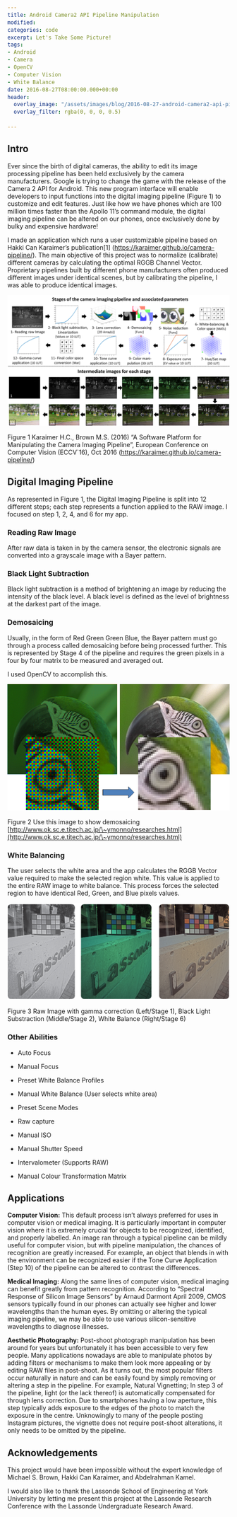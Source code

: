 ```yaml
---
title: Android Camera2 API Pipeline Manipulation
modified: 
categories: code
excerpt: Let's Take Some Picture!
tags:
- Android
- Camera
- OpenCV
- Computer Vision
- White Balance
date: 2016-08-27T08:00:00.000+00:00
header:
  overlay_image: "/assets/images/blog/2016-08-27-android-camera2-api-pipeline-app/hero.jpg"
  overlay_filter: rgba(0, 0, 0, 0.5)

---
```

Intro
-----

Ever since the birth of digital cameras, the ability to edit its image
processing pipeline has been held exclusively by the camera manufacturers.
Google is trying to change the game with the release of the Camera 2 API for
Android. This new program interface will enable developers to input functions
into the digital imaging pipeline (Figure 1) to customize and edit features.
Just like how we have phones which are 100 million times faster than the Apollo
11’s command module, the digital imaging pipeline can be altered on our phones,
once exclusively done by bulky and expensive hardware!

I made an application which runs a user customizable pipeline based on Hakki Can
Karaimer’s publication[1] (https://karaimer.github.io/camera-pipeline/). The
main objective of this project was to normalize (calibrate) different cameras by
calculating the optimal RGGB Channel Vector. Proprietary pipelines built by
different phone manufacturers often produced different images under identical
scenes, but by calibrating the pipeline, I was able to produce identical images.

![](/assets/images/blog/2016-08-27-android-camera2-api-pipeline-app/media/7e8d87d13c6ea7c1300e0c6a9c360cb6.png)

Figure 1 Karaimer H.C., Brown M.S. (2016) “A Software Platform for Manipulating
the Camera Imaging Pipeline”, European Conference on Computer Vision (ECCV\`16),
Oct 2016 (https://karaimer.github.io/camera-pipeline/)

Digital Imaging Pipeline
------------------------

As represented in Figure 1, the Digital Imaging Pipeline is split into 12
different steps; each step represents a function applied to the RAW image. I
focused on step 1, 2, 4, and 6 for my app.

### Reading Raw Image

After raw data is taken in by the camera sensor, the electronic signals are
converted into a grayscale image with a Bayer pattern.

### Black Light Subtraction

Black light subtraction is a method of brightening an image by reducing the
intensity of the black level. A black level is defined as the level of
brightness at the darkest part of the image.

### Demosaicing

Usually, in the form of Red Green Green Blue, the Bayer pattern must go through
a process called demosaicing before being processed further. This is represented
by Stage 4 of the pipeline and requires the green pixels in a four by four
matrix to be measured and averaged out.

I used OpenCV to accomplish this.

![](/assets/images/blog/2016-08-27-android-camera2-api-pipeline-app/media/dcdf0db1069713d9022b811534a3d21d.png)

Figure 2 Use this image to show demosaicing [http://www.ok.sc.e.titech.ac.jp/\~ymonno/researches.html](http://www.ok.sc.e.titech.ac.jp/\~ymonno/researches.html)

### White Balancing

The user selects the white area and the app calculates the RGGB Vector value
required to make the selected region white. This value is applied to the entire
RAW image to white balance. This process forces the selected region to have
identical Red, Green, and Blue pixels values.

![](/assets/images/blog/2016-08-27-android-camera2-api-pipeline-app/media/7c5c7e3f3d7b851ddde7ec1d0bc2b756.png)

Figure 3 Raw Image with gamma correction (Left/Stage 1), Black Light
Substraction (Middle/Stage 2), White Balance (Right/Stage 6)

### Other Abilities

-   Auto Focus

-   Manual Focus

-   Preset White Balance Profiles

-   Manual White Balance (User selects white area)

-   Preset Scene Modes

-   Raw capture

-   Manual ISO

-   Manual Shutter Speed

-   Intervalometer (Supports RAW)

-   Manual Colour Transformation Matrix

Applications
------------

**Computer Vision:** This default process isn’t always preferred for uses in
computer vision or medical imaging. It is particularly important in computer
vision where it is extremely crucial for objects to be recognized, identified,
and properly labelled. An image ran through a typical pipeline can be mildly
useful for computer vision, but with pipeline manipulation, the chances of
recognition are greatly increased. For example, an object that blends in with
the environment can be recognized easier if the Tone Curve Application (Step 10)
of the pipeline can be altered to contrast the differences.

**Medical Imaging:** Along the same lines of computer vision, medical imaging
can benefit greatly from pattern recognition. According to “Spectral Response of
Silicon Image Sensors” by Arnaud Darmont April 2009, CMOS sensors typically
found in our phones can actually see higher and lower wavelengths than the human
eyes. By omitting or altering the typical imaging pipeline, we may be able to
use various silicon-sensitive wavelengths to diagnose illnesses.

**Aesthetic Photography:** Post-shoot photograph manipulation has been around
for years but unfortunately it has been accessible to very few people. Many
applications nowadays are able to manipulate photos by adding filters or
mechanisms to make them look more appealing or by editing RAW files in
post-shoot. As it turns out, the most popular filters occur naturally in nature
and can be easily found by simply removing or altering a step in the pipeline.
For example, Natural Vignetting; In step 3 of the pipeline, light (or the lack
thereof) is automatically compensated for through lens correction. Due to
smartphones having a low aperture, this step typically adds exposure to the
edges of the photo to match the exposure in the centre. Unknowingly to many of
the people posting Instagram pictures, the vignette does not require post-shoot
alterations, it only needs to be omitted by the pipeline.

Acknowledgements
---------------

This project would have been impossible without the expert knowledge of Michael
S. Brown, Hakki Can Karaimer, and Abdelrahman Kamel.

I would also like to thank the Lassonde School of Engineering at York University
by letting me present this project at the Lassonde Research Conference with the
Lassonde Undergraduate Research Award.